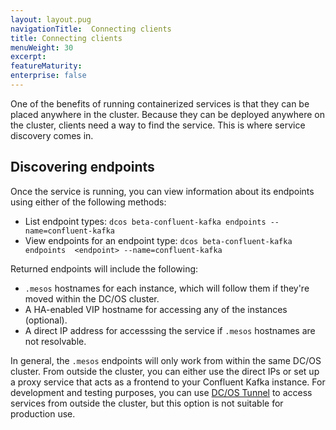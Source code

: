 ```yaml
---
layout: layout.pug
navigationTitle:  Connecting clients
title: Connecting clients
menuWeight: 30
excerpt:
featureMaturity:
enterprise: false
---
```


One of the benefits of running containerized services is that they can be placed anywhere in the cluster. Because they can be deployed anywhere on the cluster, clients need a way to find the service. This is where service discovery comes in.

## Discovering endpoints

Once the service is running, you can view information about its endpoints using either of the following methods:
- List endpoint types: `dcos beta-confluent-kafka endpoints --name=confluent-kafka`
- View endpoints for an endpoint type: `dcos beta-confluent-kafka endpoints  <endpoint> --name=confluent-kafka`

Returned endpoints will include the following:
- `.mesos` hostnames for each instance, which will follow them if they're moved within the DC/OS cluster.
- A HA-enabled VIP hostname for accessing any of the instances (optional).
- A direct IP address for accesssing the service if `.mesos` hostnames are not resolvable.

In general, the `.mesos` endpoints will only work from within the same DC/OS cluster. From outside the cluster, you can either use the direct IPs or set up a proxy service that acts as a frontend to your Confluent Kafka instance. For development and testing purposes, you can use [DC/OS Tunnel](https://docs.mesosphere.com/1.8/administration/access-node/tunnel/) to access services from outside the cluster, but this option is not suitable for production use.
